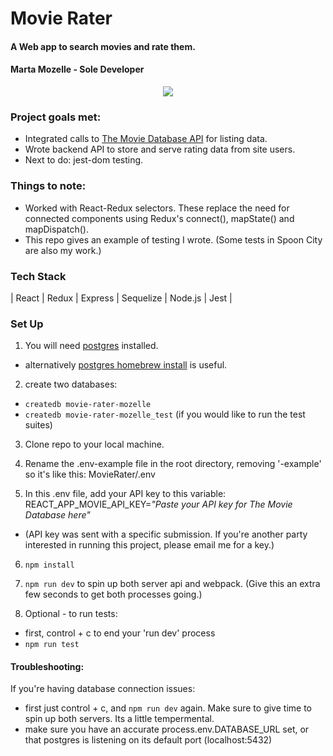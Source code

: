 # Movie Rater
#### A Web app to search movies and rate them.
#### Marta Mozelle - Sole Developer

<p align="center">
  <img src=https://github.com/MozMM/MovieRater/blob/main/src/client/images/ReadmeDemo/Movie-Rate-I-fier.gif >
</p>

### Project goals met: 
- Integrated calls to [The Movie Database API](themoviedb.org) for listing data. 
- Wrote backend API to store and serve rating data from site users. 
- Next to do: jest-dom testing. 

### Things to note:
- Worked with React-Redux selectors. These replace the need for connected components using Redux's connect(), mapState() and mapDispatch().
- This repo gives an example of testing I wrote. (Some tests in Spoon City are also my work.)

### Tech Stack
| React | Redux | Express | Sequelize | Node.js | Jest |

### Set Up
1) You will need [postgres](https://www.postgresql.org/download/) installed. 
* alternatively [postgres homebrew install](https://wiki.postgresql.org/wiki/Homebrew) is useful.

2) create two databases: 
* `createdb movie-rater-mozelle`
* `createdb movie-rater-mozelle_test`   (if you would like to run the test suites) 

3) Clone repo to your local machine.

4) Rename the .env-example file in the root directory, removing '-example' so it's like this: MovieRater/.env 

5) In this .env file, add your API key to this variable: REACT_APP_MOVIE_API_KEY=*"Paste your API key for The Movie Database here"*
* (API key was sent with a specific submission. If you're another party interested in running this project, please email me for a key.)

6) `npm install`

7) `npm run dev` to spin up both server api and webpack. (Give this an extra few seconds to get both processes going.) 

8) Optional - to run tests: 
  * first, control + c to end your 'run dev' process
  * `npm run test`

#### Troubleshooting:
If you're having database connection issues:
* first just control + c, and `npm run dev` again. Make sure to give time to spin up both servers. Its a little tempermental.  
* make sure you have an accurate process.env.DATABASE_URL set, or that postgres is listening on its default port (localhost:5432)

